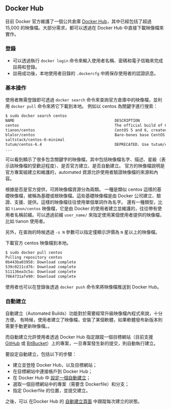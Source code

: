 ## Docker Hub

目前 Docker 官方維護了一個公共倉庫 [Docker Hub](https://hub.docker.com/)，其中已經包括了超過 15,000 的映像檔。大部分需求，都可以透過在 Docker Hub 中直接下載映像檔來實作。

### 登錄

* 可以透過執行 `docker login` 命令來輸入使用者名稱、密碼和電子信箱來完成註冊和登錄。
* 註冊成功後，本地使用者目錄的 `.dockercfg` 中將保存使用者的認證訊息。

### 基本操作

使用者無需登錄即可透過 `docker search` 命令來查詢官方倉庫中的映像檔，並利用 `docker pull` 命令來將它下載到本地。
例如以 centos 為關鍵字進行搜索：
```bash
$ sudo docker search centos
NAME                                            DESCRIPTION                                     STARS     OFFICIAL   AUTOMATED
centos                                          The official build of CentOS.                   465       [OK]
tianon/centos                                   CentOS 5 and 6, created using rinse instea...   28
blalor/centos                                   Bare-bones base CentOS 6.5 image                6                    [OK]
saltstack/centos-6-minimal                                                                      6                    [OK]
tutum/centos-6.4                                DEPRECATED. Use tutum/centos:6.4 instead. ...   5                    [OK]
...
```
可以看到顯示了很多包含關鍵字的映像檔，其中包括映像檔名字、描述、星級（表示該映像檔的受歡迎程度）、是否官方建立、是否自動建立。
官方的映像檔說明是官方專案組建立和維護的，automated 資源允許使用者驗證映像檔的來源和內容。

根據是否是官方提供，可將映像檔資源分為兩類。
一種是類似 centos 這樣的基礎映像檔，被稱為基礎或根映像檔。這些基礎映像檔是由 Docker 公司建立、驗證、支援、提供。這樣的映像檔往往使用單個單詞作為名字。
還有一種類型，比如 `tianon/centos` 映像檔，它是由 Docker 的使用者建立並維護的，往往帶有使用者名稱前綴。可以透過前綴 `user_name/` 來指定使用某個使用者提供的映像檔，比如 tianon 使用者。

另外，在查詢的時候透過 `-s N` 參數可以指定僅顯示評價為 `N` 星以上的映像檔。

下載官方 centos 映像檔到本地。
```bash
$ sudo docker pull centos
Pulling repository centos
0b443ba03958: Download complete
539c0211cd76: Download complete
511136ea3c5a: Download complete
7064731afe90: Download complete
```
使用者也可以在登錄後透過 `docker push` 命令來將映像檔推送到 Docker Hub。

### 自動建立

自動建立（Automated Builds）功能對於需要經常升級映像檔內程式來說，十分方便。
有時候，使用者建立了映像檔，安裝了某個軟體，如果軟體發布新版本則需要手動更新映像檔。。

而自動建立允許使用者透過 Docker Hub 指定跟蹤一個目標網站（目前支援 [GitHub](github.org) 或 [BitBucket](bitbucket.org)）上的專案，一旦專案發生新的提交，則自動執行建立。

要設定自動建立，包括以下的步驟：
* 建立並登陸 Docker Hub，以及目標網站；
* 在目標網站中連接帳戶到 Docker Hub；
* 在 Docker Hub 中 [設定一個自動建立](https://registry.hub.docker.com/builds/add/)；
* 選取一個目標網站中的專案（需要含 Dockerfile）和分支；
* 指定 Dockerfile 的位置，並提交建立。

之後，可以 在Docker Hub 的 [自動建立頁面](https://registry.hub.docker.com/builds/) 中跟蹤每次建立的狀態。
